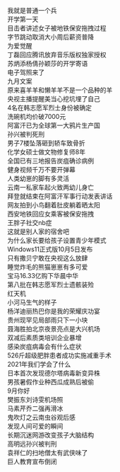 我就是普通一个兵  
开学第一天  
目击者讲述女子被地铁保安拖拽过程  
字节跳动取消大小周后薪资普降  
为爱觉醒  
丁磊回应腾讯放弃音乐版权独家授权  
苏炳添杨倩孙颖莎的开学寄语  
电子驾照来了  
九月文案  
原来喜羊羊和懒羊羊不是一个品种的羊  
央视主播提醒美当心挖坑埋了自己  
4名在韩志愿军烈士身份被确定  
洗碗机均价破7000元  
阿富汗已为全球第一大鸦片生产国  
孙兴被判死刑  
男子7楼坠落砸到轿车致骨折  
化学女硕士做文物修复师8年  
全国已有三地报告炭疽确诊病例  
健身视频千万不要开弹幕  
人类幼崽的脚有多灵活  
云南一私家车起火致两幼儿身亡  
拜登就结束在阿富汗军事行动发表讲话  
网友拍到小鸟翻着肚皮躺着晒太阳  
西安地铁回应女乘客被保安拖拽  
王胖子社交nb症  
这就是别人家的宿舍吧  
为什么家长要给孩子设置青少年模式  
Windows11正式版10月5日发布  
只有撒贝宁敢在央视这么放肆  
睡觉炸毛的熊猫崽崽有多可爱  
宝马16.33亿购下华晨中华  
第八批在韩志愿军烈士遗骸装殓  
红天机  
小河马生气的样子  
杨洋迪丽热巴你是我的荣耀庆功宴  
贵州现罕见局部雨只下一小块  
聂海胜拍北京夜景亮点是大兴机场  
双减后素质类培训企业暴增  
感染炭疽病毒会有什么症状  
526斤超级肥胖患者成功实施减重手术  
2021年我们学会了什么  
日本首次发现德尔塔病毒新变异株  
男孩暑假作业种西瓜成熟后被偷  
9月你好  
樊振东刘诗雯机场照  
马素芹乔二强再滑冰  
鬼吹灯之云南虫谷观后感  
发现人间可爱的瞬间  
长期沉迷网游改变孩子大脑结构  
高明远孙兴被判刑  
袁祥仁的扫地僧太有武侠味了  
巨人教育宣布倒闭  
